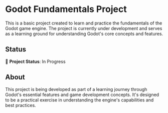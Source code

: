 # Godot Fundamentals Project

This is a basic project created to learn and practice the fundamentals of the Godot game engine. The project is currently under development and serves as a learning ground for understanding Godot's core concepts and features.

## Status

🚧 **Project Status**: In Progress

## About

This project is being developed as part of a learning journey through Godot's essential features and game development concepts. It's designed to be a practical exercise in understanding the engine's capabilities and best practices.

